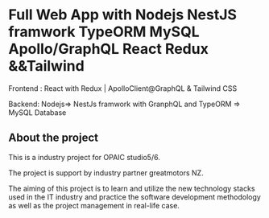 # Full Web App with Nodejs NestJS framwork TypeORM MySQL  Apollo/GraphQL React Redux &&Tailwind

   Frontend : React with Redux | ApolloClient@GraphQL & Tailwind CSS
   
   Backend: Nodejs=> NestJs framwork with GranphQL and TypeORM => MySQL Database

## About the project

   This is a industry project for OPAIC studio5/6.
   
   The project is support by industry partner greatmotors NZ.
   
   The aiming of this project is to learn and utilize the new technology stacks used in the IT industry and practice the software development methodology as well as the project management in real-life case. 
  
